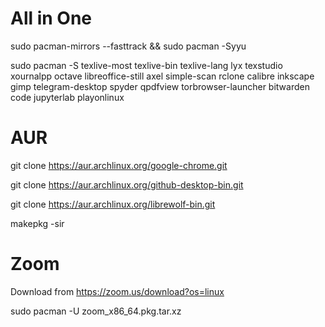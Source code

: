 # All in One

sudo pacman-mirrors --fasttrack && sudo pacman -Syyu

sudo pacman -S texlive-most texlive-bin texlive-lang lyx texstudio xournalpp octave libreoffice-still axel simple-scan rclone calibre inkscape gimp telegram-desktop spyder qpdfview torbrowser-launcher bitwarden code jupyterlab playonlinux

# AUR

git clone https://aur.archlinux.org/google-chrome.git

git clone https://aur.archlinux.org/github-desktop-bin.git

git clone https://aur.archlinux.org/librewolf-bin.git

makepkg -sir

# Zoom

Download from https://zoom.us/download?os=linux

sudo pacman -U zoom_x86_64.pkg.tar.xz
